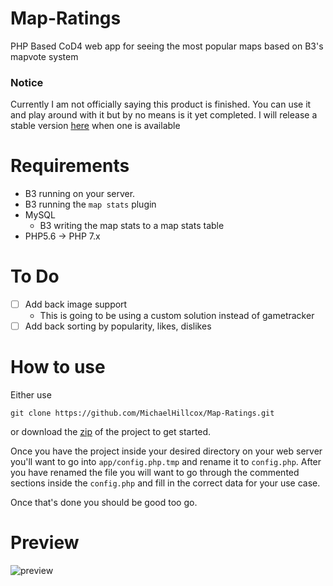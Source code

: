 # Map-Ratings
PHP Based CoD4 web app for seeing the most popular maps based on B3's mapvote system

### Notice
Currently I am not officially saying this product is finished. You can use it and play around with it but by no means is it yet completed. I will release a stable version [here](https://github.com/MichaelHillcox/Map-Ratings/releases) when one is available

# Requirements
- B3 running on your server.
- B3 running the `map stats` plugin
- MySQL 
    - B3 writing the map stats to a map stats table
- PHP5.6 -> PHP 7.x

# To Do 
- [ ] Add back image support
    - This is going to be using a custom solution instead of gametracker
- [ ] Add back sorting by popularity, likes, dislikes

# How to use
Either use 
``` 
git clone https://github.com/MichaelHillcox/Map-Ratings.git
```
or download the [zip](https://github.com/MichaelHillcox/Map-Ratings/archive/master.zip) of the project to get started.

Once you have the project inside your desired directory on your web server you'll want to go into `app/config.php.tmp` and rename it to `config.php`. 
After you have renamed the file you will want to go through the commented sections inside the 
`config.php` and fill in the correct data for your use case. 

Once that's done you should be good too go.

# Preview
![preview](https://i.imgur.com/4EG1ory.png)